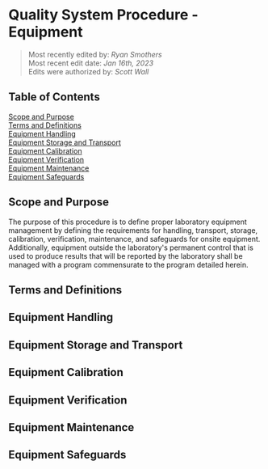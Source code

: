 # Quality System Procedure - Equipment

>Most recently edited by: *Ryan Smothers*  
>Most recent edit date: *Jan 16th, 2023*  
>Edits were authorized by: *Scott Wall*

## Table of Contents
[Scope and Purpose](#Scope-and-Purpose)  
[Terms and Definitions](#Terms-and-Definitions)  
[Equipment Handling](#Equipment-Handling)  
[Equipment Storage and Transport](#Equipment-Storage-and-Transport)  
[Equipment Calibration](#Equipment-Calibration)  
[Equipment Verification](#Equipment-Verification)  
[Equipment Maintenance](#Equipment-Maintenance)  
[Equipment Safeguards](#Equipment-Safeguards)  

## Scope and Purpose

The purpose of this procedure is to define proper laboratory equipment management by defining the requirements for handling, transport, storage, calibration, verification, maintenance, and safeguards for onsite equipment. Additionally, equipment outside the laboratory's permanent control that is used to produce results that will be reported by the laboratory shall be managed with a program commensurate to the program detailed herein. 

## Terms and Definitions

## Equipment Handling

## Equipment Storage and Transport

## Equipment Calibration

## Equipment Verification

## Equipment Maintenance

## Equipment Safeguards
